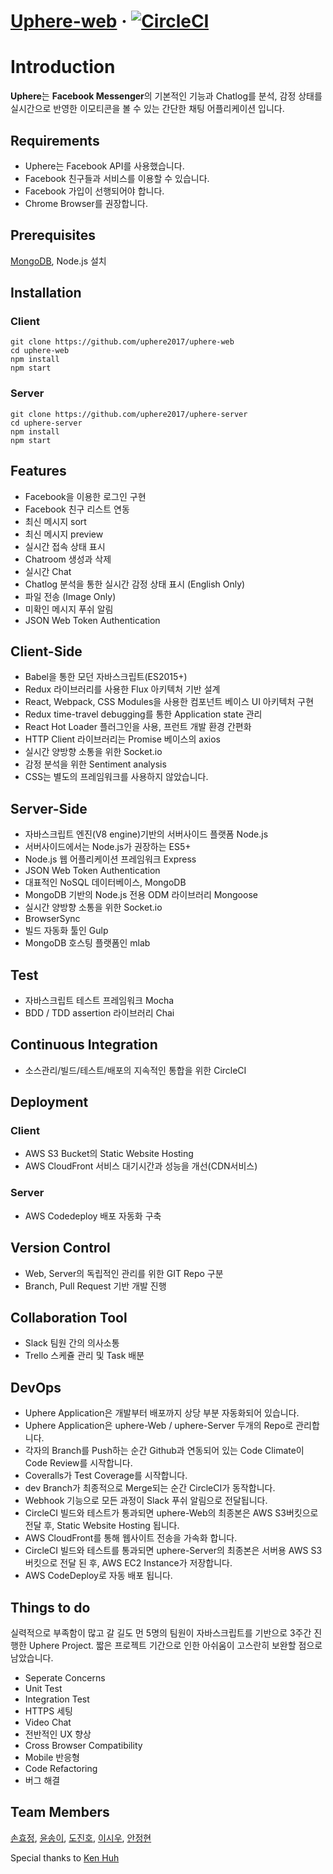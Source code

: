 # [Uphere-web](http://uphere.world) &middot; [![CircleCI](https://circleci.com/gh/uphere2017/uphere-web.svg?style=shield)](https://circleci.com/gh/uphere2017/uphere-web)

# Introduction

**Uphere**는 **Facebook Messenger**의 기본적인 기능과 Chatlog를 분석, 감정 상태를 실시간으로 반영한 이모티콘을 볼 수 있는 간단한 채팅 어플리케이션 입니다.

## Requirements

- Uphere는 Facebook API를 사용했습니다.
- Facebook 친구들과 서비스를 이용할 수 있습니다.
- Facebook 가입이 선행되어야 합니다.
- Chrome Browser를 권장합니다.

## Prerequisites

[MongoDB](https://docs.mongodb.com/manual/installation/), Node.js 설치

## Installation

### Client
```
git clone https://github.com/uphere2017/uphere-web
cd uphere-web
npm install
npm start
```

### Server
```
git clone https://github.com/uphere2017/uphere-server
cd uphere-server
npm install
npm start
```

## Features

- Facebook을 이용한 로그인 구현
- Facebook 친구 리스트 연동
- 최신 메시지 sort
- 최신 메시지 preview
- 실시간 접속 상태 표시
- Chatroom 생성과 삭제
- 실시간 Chat
- Chatlog 분석을 통한 실시간 감정 상태 표시 (English Only)
- 파일 전송 (Image Only)
- 미확인 메시지 푸쉬 알림
- JSON Web Token Authentication

## Client-Side

- Babel을 통한 모던 자바스크립트(ES2015+)
- Redux 라이브러리를 사용한 Flux 아키텍처 기반 설계
- React, Webpack, CSS Modules을 사용한 컴포넌트 베이스 UI 아키텍처 구현
- Redux time-travel debugging를 통한 Application state 관리
- React Hot Loader 플러그인을 사용, 프런트 개발 환경 간편화
- HTTP Client 라이브러리는 Promise 베이스의 axios
- 실시간 양방향 소통을 위한 Socket.io
- 감정 분석을 위한 Sentiment analysis
- CSS는 별도의 프레임워크를 사용하지 않았습니다.

## Server-Side

- 자바스크립트 엔진(V8 engine)기반의 서버사이드 플랫폼 Node.js
- 서버사이드에서는 Node.js가 권장하는 ES5+
- Node.js 웹 어플리케이션 프레임워크 Express
- JSON Web Token Authentication
- 대표적인 NoSQL 데이터베이스, MongoDB
- MongoDB 기반의 Node.js 전용 ODM 라이브러리 Mongoose
- 실시간 양방향 소통을 위한 Socket.io
- BrowserSync
- 빌드 자동화 툴인 Gulp
- MongoDB 호스팅 플랫폼인 mlab

## Test

- 자바스크립트 테스트 프레임워크 Mocha
- BDD / TDD assertion 라이브러리 Chai

## Continuous Integration

- 소스관리/빌드/테스트/배포의 지속적인 통합을 위한 CircleCI

## Deployment

### Client

- AWS S3 Bucket의 Static Website Hosting
- AWS CloudFront 서비스 대기시간과 성능을 개선(CDN서비스)

### Server

- AWS Codedeploy 배포 자동화 구축

## Version Control

- Web, Server의 독립적인 관리를 위한 GIT Repo 구분
- Branch, Pull Request 기반 개발 진행

## Collaboration Tool

- Slack 팀원 간의 의사소통
- Trello 스케쥴 관리 및 Task 배분

## DevOps

- Uphere Application은 개발부터 배포까지 상당 부분 자동화되어 있습니다.
- Uphere Application은 uphere-Web / uphere-Server 두개의 Repo로 관리합니다.
- 각자의 Branch를 Push하는 순간 Github과 연동되어 있는 Code Climate이 Code Review를 시작합니다.
- Coveralls가 Test Coverage를 시작합니다.
- dev Branch가 최종적으로 Merge되는 순간 CircleCI가 동작합니다.
- Webhook 기능으로 모든 과정이 Slack 푸쉬 알림으로 전달됩니다.
- CircleCI 빌드와 테스트가 통과되면 uphere-Web의 최종본은 AWS S3버킷으로 전달 후, Static Website Hosting 됩니다.
- AWS CloudFront를 통해 웹사이트 전송을 가속화 합니다.
- CircleCI 빌드와 테스트를 통과되면 uphere-Server의 최종본은 서버용 AWS S3버킷으로 전달 된 후, AWS EC2 Instance가 저장합니다.
- AWS CodeDeploy로 자동 배포 됩니다.

## Things to do

실력적으로 부족함이 많고 갈 길도 먼 5명의 팀원이 자바스크립트를 기반으로 3주간 진행한 Uphere Project.
짧은 프로젝트 기간으로 인한 아쉬움이 고스란히 보완할 점으로 남았습니다.

- Seperate Concerns
- Unit Test
- Integration Test
- HTTPS 세팅
- Video Chat
- 전반적인 UX 향상
- Cross Browser Compatibility
- Mobile 반응형
- Code Refactoring
- 버그 해결

## Team Members

[손효정](https://github.com/hyojeongson), [윤송이](https://github.com/inakarune), [도진호](https://github.com/JinHo-Do), [이시우](https://github.com/postsw7), [안정현](https://github.com/kmmdong)

Special thanks to [Ken Huh](https://github.com/Ken123777)
